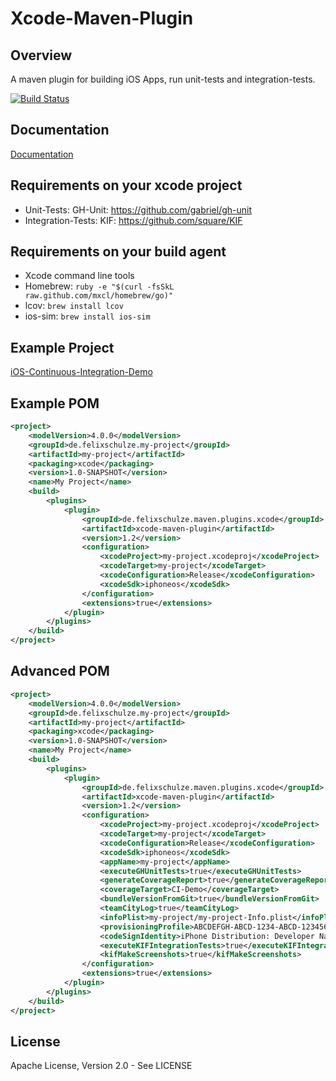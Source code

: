 # Xcode-Maven-Plugin

## Overview
A maven plugin for building iOS Apps, run unit-tests and integration-tests.

[![Build Status](https://secure.travis-ci.org/x2on/xcode-maven-plugin.png)](http://travis-ci.org/x2on/xcode-maven-plugin)

## Documentation
[Documentation](https://github.com/x2on/xcode-maven-plugin/wiki)

## Requirements on your xcode project

- Unit-Tests: GH-Unit: https://github.com/gabriel/gh-unit
- Integration-Tests: KIF: https://github.com/square/KIF

## Requirements on your build agent

- Xcode command line tools
- Homebrew: ```ruby -e "$(curl -fsSkL raw.github.com/mxcl/homebrew/go)"```
- lcov: ```brew install lcov```
- ios-sim: ```brew install ios-sim```

## Example Project
[iOS-Continuous-Integration-Demo](https://github.com/ImmobilienScout24/iOS-Continuous-Integration-Demo)

## Example POM
```xml
<project>
    <modelVersion>4.0.0</modelVersion>
    <groupId>de.felixschulze.my-project</groupId>
    <artifactId>my-project</artifactId>
    <packaging>xcode</packaging>
    <version>1.0-SNAPSHOT</version>
    <name>My Project</name>
    <build>
        <plugins>
            <plugin>
                <groupId>de.felixschulze.maven.plugins.xcode</groupId>
                <artifactId>xcode-maven-plugin</artifactId>
                <version>1.2</version>
                <configuration>
                    <xcodeProject>my-project.xcodeproj</xcodeProject>
                    <xcodeTarget>my-project</xcodeTarget>
                    <xcodeConfiguration>Release</xcodeConfiguration>
                    <xcodeSdk>iphoneos</xcodeSdk>
                </configuration>
                <extensions>true</extensions>
            </plugin>
        </plugins>
    </build>
</project>
```

## Advanced POM
```xml
<project>
    <modelVersion>4.0.0</modelVersion>
    <groupId>de.felixschulze.my-project</groupId>
    <artifactId>my-project</artifactId>
    <packaging>xcode</packaging>
    <version>1.0-SNAPSHOT</version>
    <name>My Project</name>
    <build>
        <plugins>
            <plugin>
                <groupId>de.felixschulze.maven.plugins.xcode</groupId>
                <artifactId>xcode-maven-plugin</artifactId>
                <version>1.2</version>
                <configuration>
                    <xcodeProject>my-project.xcodeproj</xcodeProject>
                    <xcodeTarget>my-project</xcodeTarget>
                    <xcodeConfiguration>Release</xcodeConfiguration>
                    <xcodeSdk>iphoneos</xcodeSdk>
                    <appName>my-project</appName>
                    <executeGHUnitTests>true</executeGHUnitTests>
                    <generateCoverageReport>true</generateCoverageReport>
                    <coverageTarget>CI-Demo</coverageTarget>
                    <bundleVersionFromGit>true</bundleVersionFromGit>
                    <teamCityLog>true</teamCityLog>
                    <infoPlist>my-project/my-project-Info.plist</infoPlist>
                    <provisioningProfile>ABCDEFGH-ABCD-1234-ABCD-12345678901</provisioningProfile>
                    <codeSignIdentity>iPhone Distribution: Developer Name</codeSignIdentity>
                    <executeKIFIntegrationTests>true</executeKIFIntegrationTests>
                    <kifMakeScreenshots>true</kifMakeScreenshots>
                </configuration>
                <extensions>true</extensions>
            </plugin>
        </plugins>
    </build>
</project>
```

## License
Apache License, Version 2.0 - See LICENSE

